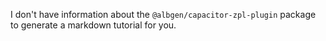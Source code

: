 I don't have information about the `@albgen/capacitor-zpl-plugin` package to generate a markdown tutorial for you.